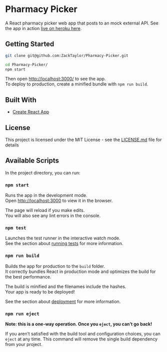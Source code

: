 # Pharmacy Picker

A React pharmacy picker web app that posts to an mock external API. See the app in action [live on heroku here](https://pharmacy-picker.herokuapp.com/pharmacy/new).

## Getting Started

```sh
git clone git@github.com:ZackTaylor/Pharmacy-Picker.git

cd Pharmacy-Picker/
npm start
```

Then open [http://localhost:3000/](http://localhost:3000/) to see the app.<br>
To deploy to production, create a minified bundle with `npm run build`.

## Built With

* [Create React App](https://github.com/facebookincubator/create-react-app)

## License

This project is licensed under the MIT License - see the [LICENSE.md](LICENSE.md) file for details

## Available Scripts

In the project directory, you can run:

### `npm start`

Runs the app in the development mode.<br>
Open [http://localhost:3000](http://localhost:3000) to view it in the browser.

The page will reload if you make edits.<br>
You will also see any lint errors in the console.

### `npm test`

Launches the test runner in the interactive watch mode.<br>
See the section about [running tests](#running-tests) for more information.

### `npm run build`

Builds the app for production to the `build` folder.<br>
It correctly bundles React in production mode and optimizes the build for the best performance.

The build is minified and the filenames include the hashes.<br>
Your app is ready to be deployed!

See the section about [deployment](#deployment) for more information.

### `npm run eject`

**Note: this is a one-way operation. Once you `eject`, you can’t go back!**

If you aren’t satisfied with the build tool and configuration choices, you can `eject` at any time. This command will remove the single build dependency from your project.
